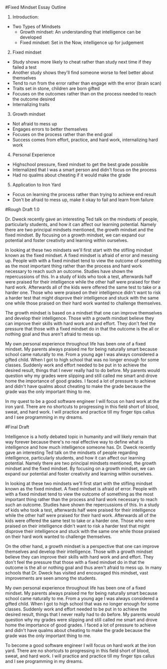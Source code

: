 #Fixed Mindset Essay Outline

1. Introduction:  
  * Two Types of Mindsets  
    * Growth mindset: An understanding that intelligence can be developed  
    * Fixed mindset: Set in the Now, intelligence up for judgement  

2. Fixed mindset  
  * Study shows more likely to cheat rather than study next time if they failed a test  
  * Another study shows they'll find someone worse to feel better about themselves  
  * Tend to run from the error rather than engage with the error (brain scan)
  * Traits set in stone, children are born gifted  
  * Focuses on the outcomes rather than on the process needed to reach the outcome desired  
  * Internalizing traits  

3. Growth mindset  
  * Not afraid to mess up  
  * Engages errors to better themselves  
  * Focuses on the process rather than the end goal  
  * Success comes from effort, practice, and hard work, internalizing hard work  

4. Personal Experience  
  * Highschool pressure, fixed mindset to get the best grade possible  
  * Internalized that I was a smart person and didn't focus on the process  
  * Had no qualms about cheating if it would make the grade  

5. Application to Iron Yard  
  * Focus on learning the process rather than trying to achieve end result  
  * Don't be afraid to mess up, make it okay to fail and learn from failure  


#Rough Draft 1.0  

Dr. Dweck recently gave an interesting Ted talk on the mindsets of people, particularly students, and how it can affect our learning potential. Namely there are two principal mindsets mentioned, the growth mindset and the fixed mindset. By focusing on a growth mindset, we can expand our potential and foster creativity and learning within ourselves.  

In looking at these two mindsets we'll first start with the stifling mindset known as the fixed mindset. A fixed mindset is afraid of error and messing up. People with with a fixed mindset tend to view the outcome of something as the most important thing rather than the process and hard work necessary to reach such an outcome. Studies have shown the repercussions of this. In a study of kids who took a test, afterwards half were praised for their intelligence while the other half were praised for their hard work. Afterwards all of the kids were offered the same test to take or a harder one. Those who were praised on their intelligence didn't want to risk a harder test that might disprove their intelligence and stuck with the same one while those praised on their hard work wanted to challenge themselves.

The growth mindset is based on a mindset that one can improve themselves and develop their intelligence. Those with a growth mindset believe they can improve their skills with hard work and and effort. They don't feel the pressure that those with a fixed mindset do in that the outcome is the all or nothing goal and thus aren't afraid to mess up.  

My own personal experience throughout life has been one of a fixed mindset. My parents always praised me for being naturally smart because school came naturally to me. From a young age I was always considered a gifted child. When I got to high school that was no longer enough for some classes. Suddenly work and effort needed to be put in to achieve the desired result, things that I never really had to do before. My parents would question why my grades were slipping and still called me smart and drove home the importance of good grades. I faced a lot of pressure to achieve and didn't have qualms about cheating to make the grade because the grade was the only important thing to me.  

In my quest to be a good software engineer I will focus on hard work at the iron yard. There are no shortcuts to progressing in this field short of blood, sweat, and hard work. I will practice and practice till my finger tips callus and I see programming in my dreams.

#Final Draft

Intelligence is a hotly debated topic in humanity and will likely remain that way forever because there's no real effective way to define what is intelligence and how much intelligence someone has. Dr. Dweck recently gave an interesting Ted talk on the mindsets of people regarding intelligence, particularly students, and how it can affect our learning potential. Namely there are two principal mindsets mentioned, the growth mindset and the fixed mindset. By focusing on a growth mindset, we can expand our potential and foster creativity and learning within ourselves.  

In looking at these two mindsets we'll first start with the stifling mindset known as the fixed mindset. A fixed mindset is afraid of error. People with with a fixed mindset tend to view the outcome of something as the most important thing rather than the process and hard work necessary to reach such an outcome. Studies have shown the repercussions of this. In a study of kids who took a test, afterwards half were praised for their intelligence while the other half were praised for their hard work. Afterwards all of the kids were offered the same test to take or a harder one. Those who were praised on their intelligence didn't want to risk a harder test that might disprove their intelligence and stuck with the same one while those praised on their hard work wanted to challenge themselves.  

On the other hand, a growth mindset is a perspective that one can improve themselves and develop their intelligence. Those with a growth mindset believe they can improve their skills with hard work and and effort. They don't feel the pressure that those with a fixed mindset do in that the outcome is the all or nothing goal and thus aren't afraid to mess up. In many schools that Dr. Dweck has visited and encouraged this mindset, vast improvements are seen among the students.

My own personal experience throughout life has been one of a fixed mindset. My parents always praised me for being naturally smart because school came naturally to me. From a young age I was always considered a gifted child. When I got to high school that was no longer enough for some classes. Suddenly work and effort needed to be put in to achieve the desired result, things that I never really had to do before. My parents would question why my grades were slipping and still called me smart and drove home the importance of good grades. I faced a lot of pressure to achieve and didn't have qualms about cheating to make the grade because the grade was the only important thing to me.  

To become a good software engineer I will focus on hard work at the iron yard. There are no shortcuts to progressing in this field short of blood, sweat, and hard work. I will practice and practice till my finger tips callus and I see programming in my dreams.
